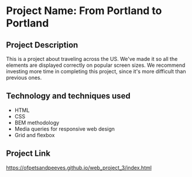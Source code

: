 # Project Name: From Portland to Portland #

## Project Description ##
This is a project about traveling across the US. We've made it so all the elements are displayed correctly on popular screen sizes. We recommend investing more time in completing this project, since it's more difficult than previous ones.

## Technology and techniques used ##
* HTML
* CSS
* BEM methodology 
* Media queries for responsive web design 
* Grid and flexbox

## Project Link ## 
https://ofpetsandpeeves.github.io/web_project_3/index.html



